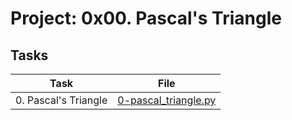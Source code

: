 # Project: 0x00. Pascal's Triangle

## Tasks

| Task | File |
| ---- | ---- |
| 0. Pascal's Triangle | [0-pascal_triangle.py](./0-pascal_triangle.py) |